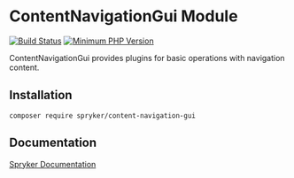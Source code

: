 # ContentNavigationGui Module
[![Build Status](https://travis-ci.org/spryker/content-navigation-gui.svg)](https://travis-ci.org/spryker/content-navigation-gui)
[![Minimum PHP Version](https://img.shields.io/badge/php-%3E%3D%207.3-8892BF.svg)](https://php.net/)

ContentNavigationGui provides plugins for basic operations with navigation content.

## Installation

```
composer require spryker/content-navigation-gui
```

## Documentation

[Spryker Documentation](https://academy.spryker.com/developing_with_spryker/module_guide/modules.html)
